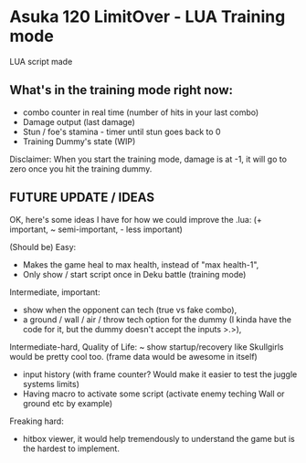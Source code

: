 # Asuka 120 LimitOver - LUA Training mode
LUA script made

## What's in the training mode right now:
- combo counter in real time (number of hits in your last combo)
- Damage output (last damage)
- Stun / foe's stamina - timer until stun goes back to 0
- Training Dummy's state (WIP)

Disclaimer: When you start the training mode, damage is at -1, it will go to zero once you hit the training dummy.

## FUTURE UPDATE / IDEAS
OK, here's some ideas I have for how we could improve the .lua:
(+ important, ~ semi-important, - less important)

(Should be) Easy:
- Makes the game heal to max health, instead of "max health-1", 
- Only show / start script once in Deku battle (training mode)

Intermediate, important: 
+ show when the opponent can tech (true vs fake combo),
+ a ground / wall / air / throw tech option for the dummy (I kinda have the code for it, but the dummy doesn't accept the inputs >.>),

Intermediate-hard, Quality of Life:
~ show startup/recovery like Skullgirls would be pretty cool too. (frame data would be awesome in itself)
- input history (with frame counter? Would make it easier to test the juggle systems limits)
- Having macro to activate some script (activate enemy teching Wall or ground etc by example)

Freaking hard:
+ hitbox viewer, it would help tremendously to understand the game but is the hardest to implement.
